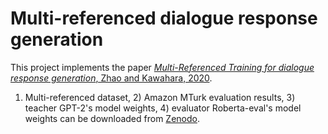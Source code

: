 # Multi-referenced dialogue response generation

This project implements the paper [*Multi-Referenced Training for dialogue response generation*, Zhao and Kawahara, 2020](https://arxiv.org/abs/2009.07117).

1) Multi-referenced dataset, 2) Amazon MTurk evaluation results, 3) teacher GPT-2's model weights, 4) evaluator Roberta-eval's model weights can be downloaded from [Zenodo](https://zenodo.org/record/4120039).


